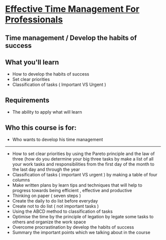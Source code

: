 # [Effective Time Management For Professionals](https://www.udemy.com/course/time-management-m/)
## Time management / Develop the habits of success

## What you'll learn
- How to develop the habits of success
- Set clear priorities
- Classification of tasks ( Important VS Urgent )

## Requirements
- The ability to apply what will learn

## Who this course is for:
- Who wants to develop his time management

---

- How to set clear priorities by using the Pareto principle and the law of three 
(how do you determine your big three tasks by make a list of all your work tasks and responsibilities from the first day of the month to the last day and through the year   
- Classification of tasks ( important VS urgent ) by making a table of four  columns
- Make written plans by learn tips and techniques that will help to progress towards being efficient , effective and productive
- Thinking on paper ( seven steps )
- Create the daily to do list before everyday
- Create not to do list ( not important tasks )
- Using the ABCD method to classification of tasks
- Optimise the time by the principle of legation by legate some tasks to others and organize the work space
- Overcome procrastination by develop the habits of success
- Summary the important points which we talking about in the course 
